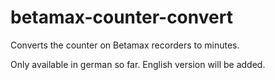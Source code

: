 # betamax-counter-convert
Converts the counter on Betamax recorders to minutes.

Only available in german so far. English version will be added.
